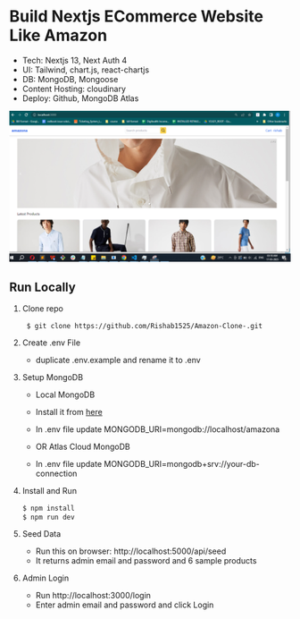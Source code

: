 # Build Nextjs ECommerce Website Like Amazon

- Tech: Nextjs 13, Next Auth 4
- UI: Tailwind, chart.js, react-chartjs
- DB: MongoDB, Mongoose
- Content Hosting: cloudinary
- Deploy: Github, MongoDB Atlas

![next amazona](/public/app.PNG)

## Run Locally

1. Clone repo

   ```shell
    $ git clone https://github.com/Rishab1525/Amazon-Clone-.git

   ```

2. Create .env File

   - duplicate .env.example and rename it to .env

3. Setup MongoDB

   - Local MongoDB
   - Install it from [here](https://www.mongodb.com/try/download/community)
   - In .env file update MONGODB_URI=mongodb://localhost/amazona
   - OR Atlas Cloud MongoDB

   - In .env file update MONGODB_URI=mongodb+srv://your-db-connection

4. Install and Run

   ```
   $ npm install
   $ npm run dev
   ```

5. Seed Data

   - Run this on browser: http://localhost:5000/api/seed
   - It returns admin email and password and 6 sample products

6. Admin Login

   - Run http://localhost:3000/login
   - Enter admin email and password and click Login

